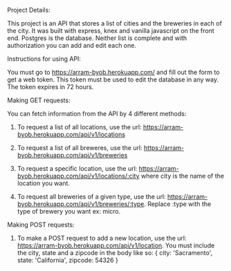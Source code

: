 Project Details:

This project is an API that stores a list of cities and the breweries in each of the city. It was built with express, knex and vanilla javascript on the front end. Postgres is the database. Neither list is complete and with authorization you can add and edit each one.

Instructions for using API:

You must go to https://arram-byob.herokuapp.com/ and fill out the form to get a web token. This token must be used to edit the database in any way. The token expires in 72 hours.

Making GET requests:

You can fetch information from the API by 4 different methods:

1. To request a list of all locations, use the url: https://arram-byob.herokuapp.com/api/v1/locations

2. To request a list of all breweres, use the url: https://arram-byob.herokuapp.com/api/v1/breweries

3. To request a specific location, use the url: https://arram-byob.herokuapp.com/api/v1/locations/:city where city is the name of the location you want.

4. To request all breweries of a given type, use the url: https://arram-byob.herokuapp.com/api/v1/breweries/:type. Replace :type with the type of brewery you want ex: micro.

Making POST requests:

1. To make a POST request to add a new location, use the url: https://arram-byob.herokuapp.com/api/v1/location. You must include the city, state and a zipcode in the body like so: { city: 'Sacramento', state: 'California', zipcode: 54326 }

 
